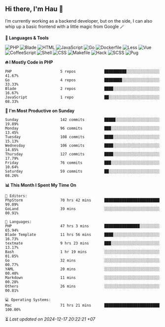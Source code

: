 ## Hi there, I'm Hau 👋
I’m currently working as a backend developer, but on the side, I can also whip up a basic frontend with a little magic from Google 🪄

<!--START_SECTION:readme-stats-->
**💬 Languages & Tools**

![PHP](https://img.shields.io/badge/PHP-56.04%25-4F5D95?&logo=PHP&labelColor=151b23)
![Blade](https://img.shields.io/badge/Blade-36.59%25-f7523f?&logo=Blade&labelColor=151b23)
![HTML](https://img.shields.io/badge/HTML-05.16%25-e34c26?&logo=HTML&labelColor=151b23)
![JavaScript](https://img.shields.io/badge/JavaScript-00.82%25-f1e05a?&logo=JavaScript&labelColor=151b23)
![Go](https://img.shields.io/badge/Go-00.61%25-00ADD8?&logo=Go&labelColor=151b23)
![Dockerfile](https://img.shields.io/badge/Dockerfile-00.29%25-384d54?&logo=Dockerfile&labelColor=151b23)
![Less](https://img.shields.io/badge/Less-00.12%25-1d365d?&logo=Less&labelColor=151b23)
![Vue](https://img.shields.io/badge/Vue-00.11%25-41b883?&logo=Vue&labelColor=151b23)
![CoffeeScript](https://img.shields.io/badge/CoffeeScript-00.11%25-244776?&logo=CoffeeScript&labelColor=151b23)
![Shell](https://img.shields.io/badge/Shell-00.10%25-89e051?&logo=Shell&labelColor=151b23)
![CSS](https://img.shields.io/badge/CSS-00.03%25-663399?&logo=CSS&labelColor=151b23)
![Makefile](https://img.shields.io/badge/Makefile-00.01%25-427819?&logo=Makefile&labelColor=151b23)
![Hack](https://img.shields.io/badge/Hack-00.01%25-878787?&logo=Hack&labelColor=151b23)
![SCSS](https://img.shields.io/badge/SCSS-00.00%25-c6538c?&logo=SCSS&labelColor=151b23)
![Pug](https://img.shields.io/badge/Pug-00.00%25-a86454?&logo=Pug&labelColor=151b23)


**🔥 I Mostly Code in PHP**

```text
PHP                      5 repos             ██████████░░░░░░░░░░░░░░░   41.67%
Go                       4 repos             ████████░░░░░░░░░░░░░░░░░   33.33%
Blade                    2 repos             ████░░░░░░░░░░░░░░░░░░░░░   16.67%
JavaScript               1 repo              ██░░░░░░░░░░░░░░░░░░░░░░░   08.33%
```

**📅 I'm Most Productive on Sunday**

```text
Sunday                   142 commits         █████░░░░░░░░░░░░░░░░░░░░   19.89%
Monday                   96 commits          ███░░░░░░░░░░░░░░░░░░░░░░   13.45%
Tuesday                  108 commits         ████░░░░░░░░░░░░░░░░░░░░░   15.13%
Wednesday                106 commits         ████░░░░░░░░░░░░░░░░░░░░░   14.85%
Thursday                 127 commits         ████░░░░░░░░░░░░░░░░░░░░░   17.79%
Friday                   76 commits          ███░░░░░░░░░░░░░░░░░░░░░░   10.64%
Saturday                 59 commits          ██░░░░░░░░░░░░░░░░░░░░░░░   08.26%
```

**📊 This Month I Spent My Time On**

```text
📝 Editors:
PhpStorm                 70 hrs 42 mins      █████████████████████████   99.09%
GoLand                   39 mins             ░░░░░░░░░░░░░░░░░░░░░░░░░   00.91%

💬 Languages:
PHP                      47 hrs 3 mins       ████████████████░░░░░░░░░   65.94%
Blade Template           11 hrs 56 mins      ████░░░░░░░░░░░░░░░░░░░░░   16.73%
textmate                 9 hrs 23 mins       ███░░░░░░░░░░░░░░░░░░░░░░   13.17%
Bash                     1 hr 19 mins        ░░░░░░░░░░░░░░░░░░░░░░░░░   01.85%
Go                       32 mins             ░░░░░░░░░░░░░░░░░░░░░░░░░   00.77%
YAML                     20 mins             ░░░░░░░░░░░░░░░░░░░░░░░░░   00.48%
Markdown                 11 mins             ░░░░░░░░░░░░░░░░░░░░░░░░░   00.28%
Others                   26 mins             ░░░░░░░░░░░░░░░░░░░░░░░░░   00.81%

💻 Operating Systems:
Mac                      71 hrs 21 mins      █████████████████████████   100.00%
```



⏳ *Last updated on 2024-12-17 20:22:21 +07*
<!--END_SECTION:readme-stats-->
